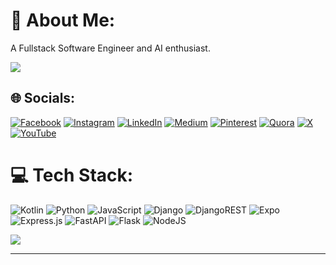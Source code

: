 # 💫 About Me:

A Fullstack Software Engineer and AI enthusiast.

![](https://quotes-github-readme.vercel.app/api?type=horizontal&theme=light)
## 🌐 Socials:
[![Facebook](https://img.shields.io/badge/Facebook-%231877F2.svg?logo=Facebook&logoColor=white)](https://facebook.com/esubaalew) [![Instagram](https://img.shields.io/badge/Instagram-%23E4405F.svg?logo=Instagram&logoColor=white)](https://instagram.com/esubaalew) [![LinkedIn](https://img.shields.io/badge/LinkedIn-%230077B5.svg?logo=linkedin&logoColor=white)](https://linkedin.com/in/esubaalew) [![Medium](https://img.shields.io/badge/Medium-12100E?logo=medium&logoColor=white)](https://medium.com/@esubalew) [![Pinterest](https://img.shields.io/badge/Pinterest-%23E60023.svg?logo=Pinterest&logoColor=white)](https://pinterest.com/esubaalew) [![Quora](https://img.shields.io/badge/Quora-%23B92B27.svg?logo=Quora&logoColor=white)](https://quora.com/profile/esubalew) [![X](https://img.shields.io/badge/X-black.svg?logo=X&logoColor=white)](https://x.com/esubaalew) [![YouTube](https://img.shields.io/badge/YouTube-%23FF0000.svg?logo=YouTube&logoColor=white)](https://youtube.com/@esubaalew) 

# 💻 Tech Stack:
![Kotlin](https://img.shields.io/badge/kotlin-%237F52FF.svg?style=for-the-badge&logo=kotlin&logoColor=white) ![Python](https://img.shields.io/badge/python-3670A0?style=for-the-badge&logo=python&logoColor=ffdd54) ![JavaScript](https://img.shields.io/badge/bootstrap-%238511FA.svg?style=for-the-badge&logo=bootstrap&logoColor=white) ![Django](https://img.shields.io/badge/django-%23092E20.svg?style=for-the-badge&logo=django&logoColor=white) ![DjangoREST](https://img.shields.io/badge/DJANGO-REST-ff1709?style=for-the-badge&logo=django&logoColor=white&color=ff1709&labelColor=gray) ![Expo](https://img.shields.io/badge/expo-1C1E24?style=for-the-badge&logo=expo&logoColor=#D04A37) ![Express.js](https://img.shields.io/badge/express.js-%23404d59.svg?style=for-the-badge&logo=express&logoColor=%2361DAFB) ![FastAPI](https://img.shields.io/badge/FastAPI-005571?style=for-the-badge&logo=fastapi) ![Flask](https://img.shields.io/badge/flask-%23000.svg?style=for-the-badge&logo=flask&logoColor=white) ![NodeJS](https://img.shields.io/badge/node.js-6DA55F?style=for-the-badge&logo=node.js&logoColor=white)

![](https://github-readme-stats.vercel.app/api/top-langs/?username=esubaalew&theme=maroongold&hide_border=true&include_all_commits=true&count_private=false&layout=compact)

---

<!-- Proudly created with GPRM ( https://gprm.itsvg.in ) -->
